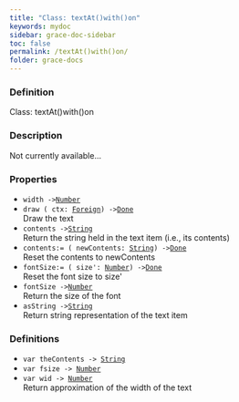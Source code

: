 ```yaml
---
title: "Class: textAt()with()on"
keywords: mydoc
sidebar: grace-doc-sidebar
toc: false
permalink: /textAt()with()on/
folder: grace-docs
---
```


### Definition
Class: textAt()with()on  

### Description
Not currently available...  

### Properties
  
- `width ->`[`Number`](/grace-documentation/404)  
- `draw ( ctx: `[`Foreign`](/grace-documentation/Foreign)`) ->`[`Done`](/grace-documentation/404)  
Draw the text
- `contents ->`[`String`](/grace-documentation/404)  
Return the string held in the text item (i.e., its contents)
- `contents:= ( newContents: `[`String`](/grace-documentation/404)`) ->`[`Done`](/grace-documentation/404)  
Reset the contents to newContents
- `fontSize:= ( size': `[`Number`](/grace-documentation/404)`) ->`[`Done`](/grace-documentation/404)  
Reset the font size to size'
- `fontSize ->`[`Number`](/grace-documentation/404)  
Return the size of the font
- `asString ->`[`String`](/grace-documentation/404)  
Return string representation of the text item

### Definitions
- `var theContents -> `[`String`](/grace-documentation/404)  
- `var fsize -> `[`Number`](/grace-documentation/404)  
- `var wid -> `[`Number`](/grace-documentation/404)  
Return approximation of the width of the text
